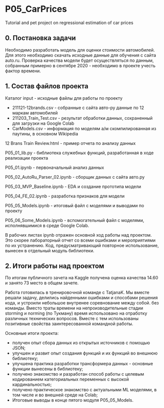 # P05_CarPrices
Tutorial and pet project on regressional estimation of car prices

## 0. Постановка задачи

Необходимо разработать модель для оценки стоимости автомобилей. Для этого необходимо скачать исходные данные для обучения с сайта auto.ru.  Проверка качества модели будет осуществляться по данным, собранным примерно в сентябре 2020 - необходимо в проекте учесть фактор времени. 

## 1. Состав файлов проекта
Каталог input - исходные файлы для работы по проекту
- 211121-12brands.csv - собранные с сайта авто-ру данные по 12 маркам автомобилей
- 211203_Train_Test.csv - результат обработки данных, сохраненный для загрузки на Google Colab
- CarModels.csv - информация по моделям а/м скомпилированная из паутины, в основном Wikipedia

12 Brans Train Review.html  - пример отчета по анализу данных

P05_01_lib.py - библиотека служебных функций, разработанная в ходе реализации проекта

P05_01.ipynb - первоначальный анализ данных 

P05_02_AutoRu_Parser_02.ipynb - сборщик данных с сайта авто.ру

P05_03_MVP_Baseline.ipynb - EDA и создание прототипа модели

P05_04_FE_02.ipynb - разработка признаков для модели

P05_05_Models.ipynb - итоговый файл с моделями и выводами по проекту

P05_06_Some_Models.ipynb - вспомогательный файл с моделями, исполнявшимися в среде Google Colab. 

В рабочих листах ipynb отражен основной ход работы над проектом.  Это скорее лабораторный отчет со всеми ошибками и мероприятиями по их устранению.  Код, предусматривающий повторное использование, вынесен в отдельный модуль библиотеки. 

## 2. Итоги работы над проектом

По итогам публичного зачета на Kaggle получена оценка качества 14.60 и занято 73 место в общем зачете.

Работа готовилась в тренировочной команде с TatjanaK. Мы вместе решали задачу, делились найденными ошибками и способами решения кода, и устроили небольшое внутренее соревнование между собой. без команды. Вместо траты времени на непроизводительные стадии storming и norming (по Тукману) время использовано на отработку различных технических вопросов. Вместе с тем использованы позитивные свойства заинтересованной командной работы. 

Основные итоги проекта: 
- получен опыт сбора данных из открытых источников с помощью JSON; 
- улучшен и развит опыт создания функций и их функций во внешнюю библиотеку; 
- улучшена практика разработки трансформера данных - основные функции вынесены в библиотеку; 
- получено знакомство и разработан способ работы с целевым кодированием категориальных переменных с высокой кардинальностью; 
- получено практическое знакомство с актуальными ML моделями, в том числе и во внешней среде на Colab;
- Итоговые выводы в конце пятого модуля P05_05_Models.
